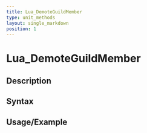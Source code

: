 ```yaml
---
title: Lua_DemoteGuildMember
type: unit_methods
layout: single_markdown
position: 1
---
```


# Lua_DemoteGuildMember

## Description

## Syntax

## Usage/Example


